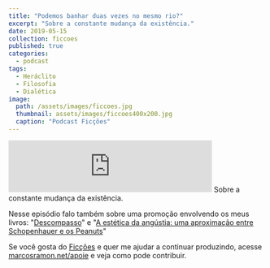 ```yaml
---
title: "Podemos banhar duas vezes no mesmo rio?"
excerpt: "Sobre a constante mudança da existência."
date: 2019-05-15
collection: ficcoes
published: true
categories:
  - podcast
tags: 
  - Heráclito
  - Filosofia
  - Dialética
image: 
  path: /assets/images/ficcoes.jpg
  thumbnail: assets/images/ficcoes400x200.jpg
  caption: "Podcast Ficções"
---
```


<iframe src="https://anchor.fm/podcastficcoes/embed/episodes/Podemos-banhar-duas-vezes-no-mesmo-rio-e41r9p" height="102px" width="400px" frameborder="0" scrolling="no"></iframe>
Sobre a constante mudança da existência.

Nesse episódio falo também sobre uma promoção envolvendo os meus livros: "[Descompasso](https://amzn.to/2VFzaCV)" e "[A estética da angústia: uma aproximação entre Schopenhauer e os Peanuts](https://amzn.to/2JItK2X)"
 
Se você gosta do [Ficções](https://marcosramon.net/ficcoes/) e quer me ajudar a continuar produzindo, acesse [marcosramon.net/apoie](https://marcosramon.net/apoie/) e veja como pode contribuir. 
